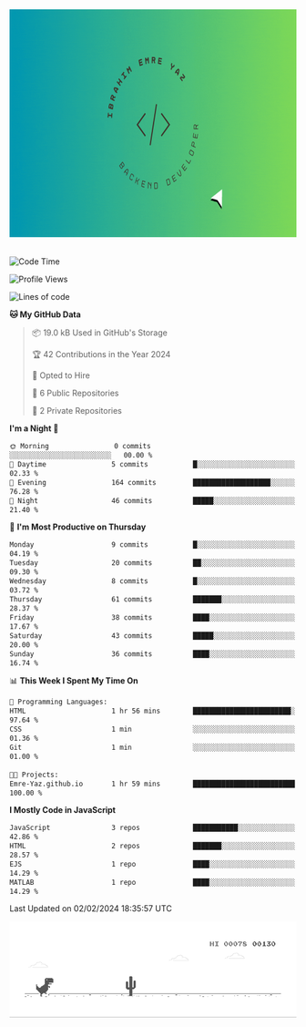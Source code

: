 <a href="https://emre-yaz.github.io/" target="_blank">
  <img src="Logo.gif" alt="Personal Logo" width="900" height="400">
</a>
<br>
<br>

<!--START_SECTION:waka-->
![Code Time](http://img.shields.io/badge/Code%20Time-15%20hrs%2018%20mins-blue)

![Profile Views](http://img.shields.io/badge/Profile%20Views-1-blue)

![Lines of code](https://img.shields.io/badge/From%20Hello%20World%20I%27ve%20Written-614.7%20thousand%20lines%20of%20code-blue)

**🐱 My GitHub Data** 

> 📦 19.0 kB Used in GitHub's Storage 
 > 
> 🏆 42 Contributions in the Year 2024
 > 
> 💼 Opted to Hire
 > 
> 📜 6 Public Repositories 
 > 
> 🔑 2 Private Repositories 
 > 
**I'm a Night 🦉** 

```text
🌞 Morning                0 commits           ░░░░░░░░░░░░░░░░░░░░░░░░░   00.00 % 
🌆 Daytime                5 commits           █░░░░░░░░░░░░░░░░░░░░░░░░   02.33 % 
🌃 Evening                164 commits         ███████████████████░░░░░░   76.28 % 
🌙 Night                  46 commits          █████░░░░░░░░░░░░░░░░░░░░   21.40 % 
```
📅 **I'm Most Productive on Thursday** 

```text
Monday                   9 commits           █░░░░░░░░░░░░░░░░░░░░░░░░   04.19 % 
Tuesday                  20 commits          ██░░░░░░░░░░░░░░░░░░░░░░░   09.30 % 
Wednesday                8 commits           █░░░░░░░░░░░░░░░░░░░░░░░░   03.72 % 
Thursday                 61 commits          ███████░░░░░░░░░░░░░░░░░░   28.37 % 
Friday                   38 commits          ████░░░░░░░░░░░░░░░░░░░░░   17.67 % 
Saturday                 43 commits          █████░░░░░░░░░░░░░░░░░░░░   20.00 % 
Sunday                   36 commits          ████░░░░░░░░░░░░░░░░░░░░░   16.74 % 
```


📊 **This Week I Spent My Time On** 

```text
💬 Programming Languages: 
HTML                     1 hr 56 mins        ████████████████████████░   97.64 % 
CSS                      1 min               ░░░░░░░░░░░░░░░░░░░░░░░░░   01.36 % 
Git                      1 min               ░░░░░░░░░░░░░░░░░░░░░░░░░   01.00 % 

🐱‍💻 Projects: 
Emre-Yaz.github.io       1 hr 59 mins        █████████████████████████   100.00 % 
```

**I Mostly Code in JavaScript** 

```text
JavaScript               3 repos             ███████████░░░░░░░░░░░░░░   42.86 % 
HTML                     2 repos             ███████░░░░░░░░░░░░░░░░░░   28.57 % 
EJS                      1 repo              ████░░░░░░░░░░░░░░░░░░░░░   14.29 % 
MATLAB                   1 repo              ████░░░░░░░░░░░░░░░░░░░░░   14.29 % 
```




 Last Updated on 02/02/2024 18:35:57 UTC
<!--END_SECTION:waka-->

![Alt Text](dino.gif)

<!--
**Emre-Yaz/emre-yaz** is a ✨ _special_ ✨ repository because its `README.md` (this file) appears on your GitHub profile.
-->
